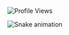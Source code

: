 ![Profile Views](https://komarev.com/ghpvc/?username=YOUR_USERNAME&style=flat-square&color=blue)

![Snake animation](https://github.com/Resad-d/Resad-d/blob/output/github-snake.svg)
